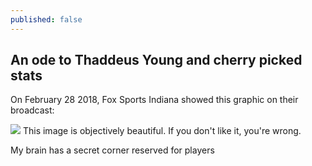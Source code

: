 ```yaml
---
published: false
---
```

## An ode to Thaddeus Young and cherry picked stats

On February 28 2018, Fox Sports Indiana showed this graphic on their broadcast:

![](https://pbs.twimg.com/media/DXKfoLeVoAAp3mD?format=jpg&name=large)
This image is objectively beautiful. If you don't like it, you're wrong.

My brain has a secret corner reserved for players 
<!--stackedit_data:
eyJoaXN0b3J5IjpbMzQ2MDAzMDc1LDE3MDczNzEzNTYsMTM1OD
IyNDk0OSwxMTEwODMwNDk5XX0=
-->